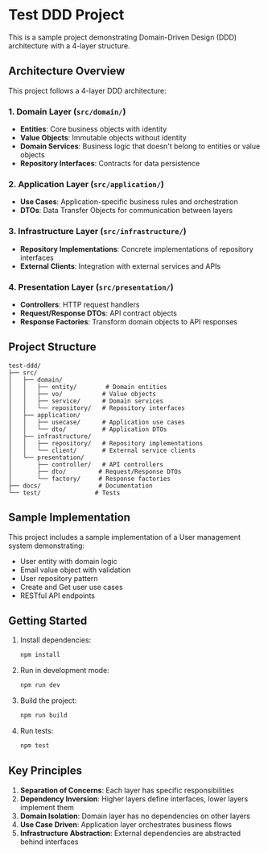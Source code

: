 # Test DDD Project

This is a sample project demonstrating Domain-Driven Design (DDD) architecture with a 4-layer structure.

## Architecture Overview

This project follows a 4-layer DDD architecture:

### 1. Domain Layer (`src/domain/`)
- **Entities**: Core business objects with identity
- **Value Objects**: Immutable objects without identity
- **Domain Services**: Business logic that doesn't belong to entities or value objects
- **Repository Interfaces**: Contracts for data persistence

### 2. Application Layer (`src/application/`)
- **Use Cases**: Application-specific business rules and orchestration
- **DTOs**: Data Transfer Objects for communication between layers

### 3. Infrastructure Layer (`src/infrastructure/`)
- **Repository Implementations**: Concrete implementations of repository interfaces
- **External Clients**: Integration with external services and APIs

### 4. Presentation Layer (`src/presentation/`)
- **Controllers**: HTTP request handlers
- **Request/Response DTOs**: API contract objects
- **Response Factories**: Transform domain objects to API responses

## Project Structure

```
test-ddd/
├── src/
│   ├── domain/
│   │   ├── entity/        # Domain entities
│   │   ├── vo/           # Value objects
│   │   ├── service/      # Domain services
│   │   └── repository/   # Repository interfaces
│   ├── application/
│   │   ├── usecase/      # Application use cases
│   │   └── dto/          # Application DTOs
│   ├── infrastructure/
│   │   ├── repository/   # Repository implementations
│   │   └── client/       # External service clients
│   └── presentation/
│       ├── controller/   # API controllers
│       ├── dto/         # Request/Response DTOs
│       └── factory/     # Response factories
├── docs/                # Documentation
└── test/               # Tests
```

## Sample Implementation

This project includes a sample implementation of a User management system demonstrating:

- User entity with domain logic
- Email value object with validation
- User repository pattern
- Create and Get user use cases
- RESTful API endpoints

## Getting Started

1. Install dependencies:
   ```bash
   npm install
   ```

2. Run in development mode:
   ```bash
   npm run dev
   ```

3. Build the project:
   ```bash
   npm run build
   ```

4. Run tests:
   ```bash
   npm test
   ```

## Key Principles

1. **Separation of Concerns**: Each layer has specific responsibilities
2. **Dependency Inversion**: Higher layers define interfaces, lower layers implement them
3. **Domain Isolation**: Domain layer has no dependencies on other layers
4. **Use Case Driven**: Application layer orchestrates business flows
5. **Infrastructure Abstraction**: External dependencies are abstracted behind interfaces